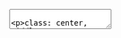 <!DOCTYPE html>
<html>
  <head>
    <title>Example HTML Slide Deck</title>
    <meta charset="utf-8">
    <style>
      .remark-code, .remark-inline-code { font-family: 'Ubuntu Mono'; }
    </style>
  </head>
  <body>
    <textarea id="source">

class: center, middle

# Extract 77 - Beyond the Numbers
  
## Kali Graziano and Raphael Jafri
  
---
  
# A Holistic Approach to Big Data
  
##  "The object that is known always conceals something beyond the empirical datum..." -Pope Benedict XVI
  
##  <img width="174" alt="screen shot 2017-09-17 at 8 57 21 pm" src="https://user-images.githubusercontent.com/31671465/30526594-15ffc5b4-9beb-11e7-8547-38e206ad8ea3.png">
  
  ---

# Data DeHumanization
  
## Example 1: Pinto makes mortality a metric

## <img width="219" alt="screen shot 2017-09-17 at 9 02 28 pm" src="https://user-images.githubusercontent.com/31671465/30526622-99488f28-9beb-11e7-9097-42b8f29ac6f5.png">
  

  
## Example 2: Amazon Echo records everything a person says

## <img width="263" alt="screen shot 2017-09-17 at 9 02 23 pm" src="https://user-images.githubusercontent.com/31671465/30526623-9c1914ac-9beb-11e7-98a8-ebdba84b9901.png">

This slide deck was written in HTML.

The slides themselves were written in Markdown incorporated into the HTML file.

The slides you are seeing are rendered using remark.js <https://remarkjs.com/downloads/remark-latest.min.js>    
            
    </textarea>
    <script src="https://remarkjs.com/downloads/remark-latest.min.js">
    </script>
    <script>
      var slideshow = remark.create();
    </script>
  </body>
</html>
  
  
 
